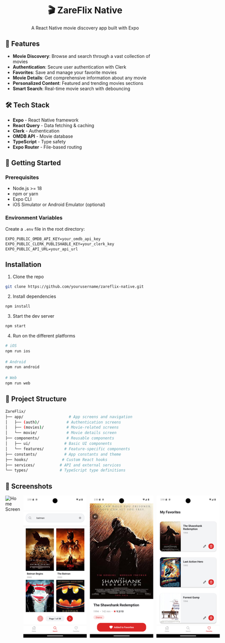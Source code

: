 <div align="center">
  <h1>🎬 ZareFlix Native</h1>
  <p>A React Native movie discovery app built with Expo</p>
</div>

## 📱 Features

- **Movie Discovery**: Browse and search through a vast collection of movies
- **Authentication**: Secure user authentication with Clerk
- **Favorites**: Save and manage your favorite movies
- **Movie Details**: Get comprehensive information about any movie
- **Personalized Content**: Featured and trending movies sections
- **Smart Search**: Real-time movie search with debouncing

## 🛠 Tech Stack

- **Expo** - React Native framework
- **React Query** - Data fetching & caching
- **Clerk** - Authentication
- **OMDB API** - Movie database
- **TypeScript** - Type safety
- **Expo Router** - File-based routing

## 🚀 Getting Started

### Prerequisites

- Node.js >= 18
- npm or yarn
- Expo CLI
- iOS Simulator or Android Emulator (optional)

### Environment Variables

Create a `.env` file in the root directory:

```env
EXPO_PUBLIC_OMDB_API_KEY=your_omdb_api_key
EXPO_PUBLIC_CLERK_PUBLISHABLE_KEY=your_clerk_key
EXPO_PUBLIC_API_URL=your_api_url
```

## Installation

1. Clone the repo

```bash
git clone https://github.com/yourusername/zareflix-native.git
```

2. Install dependencies

```bash
npm install
```

3. Start the dev server

```bash
npm start
```

4. Run on the different platforms

```bash
# iOS
npm run ios

# Android
npm run android

# Web
npm run web
```

## 📁 Project Structure

```bash
ZareFlix/
├── app/                    # App screens and navigation
│   ├── (auth)/            # Authentication screens
│   ├── (movies)/          # Movie-related screens
│   └── movie/             # Movie details screen
├── components/            # Reusable components
│   ├── ui/               # Basic UI components
│   └── features/         # Feature-specific components
├── constants/            # App constants and theme
├── hooks/               # Custom React hooks
├── services/           # API and external services
└── types/              # TypeScript type definitions
```

## 📱 Screenshots

<div style="display: flex; gap: 10px;"> 
   <img src="assets/images/home" width="200" alt="Home Screen"/>
   <img src="assets/images/search.png" width="200" alt="Search Screen"/>
   <img src="assets/images/details.png" width="200" alt="Details Screen"/>
   <img src="assets/images/favorites.png" width="200" alt="Details Screen"/>
</div>
